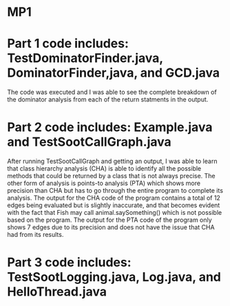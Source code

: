# MP1
# Part 1 code includes: TestDominatorFinder.java, DominatorFinder,java, and GCD.java
The code was executed and I was able to see the complete breakdown of the dominator analysis from each of the return statments in the output.

# Part 2 code includes: Example.java and TestSootCallGraph.java
After running TestSootCallGraph and getting an output, I was able to learn that class hierarchy analysis (CHA) is able to identify all the possible methods that could be returned by a class that is not always precise. The other form of analysis is points-to analysis (PTA) which shows more precision than CHA but has to go through the entire program to complete its analysis. The output for the CHA code of the program contains a total of 12 edges being evaluated but is slightly inaccurate, and that becomes evident with the fact that Fish may call animal.saySomething() which is not possible based on the program. The output for the PTA code of the program only shows 7 edges due to its precision and does not have the issue that CHA had from its results.

# Part 3 code includes: TestSootLogging.java, Log.java, and HelloThread.java

